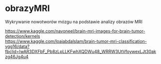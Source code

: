 # obrazyMRI
Wykrywanie nowotworów mózgu na podstawie analizy obrazów MRI

https://www.kaggle.com/navoneel/brain-mri-images-for-brain-tumor-detection/kernels  
https://www.kaggle.com/loaiabdalslam/brain-tumor-mri-classification-vgg16/data?fbclid=IwAR3DXFbF_Pb8zLpLLKFwhXQDWu48_WRRW3UtVfoywexLJt30akzg46Jg4u4 
